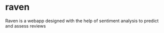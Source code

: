 # raven
Raven is a webapp designed with the help of sentiment analysis to predict and assess reviews 
